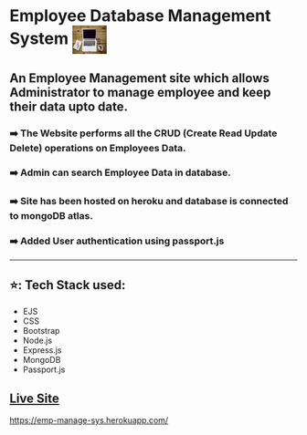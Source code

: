 # Employee Database Management System     <img align="center" width="60" height="50" src="public/img/icon.jpg">
## An Employee Management site which allows Administrator to manage employee and keep their data upto date. 
###  ➡️ The Website performs all the CRUD (Create Read Update Delete) operations on Employees Data.
###  ➡️ Admin can search Employee Data in database.
###  ➡️ Site has been hosted on heroku and database is connected to mongoDB atlas.
###  ➡️ Added User authentication using passport.js
- - - -
## ⭐: Tech Stack used: 
- EJS       
- CSS         
- Bootstrap   
- Node.js  
- Express.js
- MongoDB
- Passport.js




 


## [Live Site](https://emp-manage-sys.herokuapp.com/)
https://emp-manage-sys.herokuapp.com/
